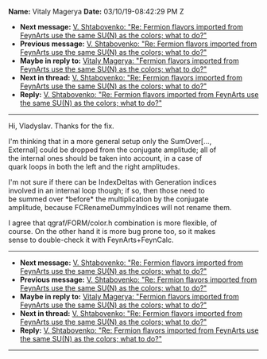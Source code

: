 **Name:** Vitaly Magerya
**Date:** 03/10/19-08:42:29 PM Z

  - **Next message:** [V. Shtabovenko: "Re: Fermion flavors imported
    from FeynArts use the same SU(N) as the colors; what to
    do?"](1492.html)
  - **Previous message:** [V. Shtabovenko: "Re: Fermion flavors imported
    from FeynArts use the same SU(N) as the colors; what to
    do?"](1490.html)
  - **Maybe in reply to:** [Vitaly Magerya: "Fermion flavors imported
    from FeynArts use the same SU(N) as the colors; what to
    do?"](1489.html)
  - **Next in thread:** [V. Shtabovenko: "Re: Fermion flavors imported
    from FeynArts use the same SU(N) as the colors; what to
    do?"](1492.html)
  - **Reply:** [V. Shtabovenko: "Re: Fermion flavors imported from
    FeynArts use the same SU(N) as the colors; what to do?"](1492.html)

-----

Hi, Vladyslav. Thanks for the fix.  

I'm thinking that in a more general setup only the SumOver[...,  
External] could be dropped from the conjugate amplitude; all of  
the internal ones should be taken into account, in a case of  
quark loops in both the left and the right amplitudes.  

I'm not sure if there can be IndexDeltas with Generation indices  
involved in an internal loop though; if so, then those need to  
be summed over \*before\* the multiplication by the conjugate  
amplitude, because FCRenameDummyIndices will not rename them.  

I agree that qgraf/FORM/color.h combination is more flexible, of  
course. On the other hand it is more bug prone too, so it makes  
sense to double-check it with FeynArts+FeynCalc.  

-----

  - **Next message:** [V. Shtabovenko: "Re: Fermion flavors imported
    from FeynArts use the same SU(N) as the colors; what to
    do?"](1492.html)
  - **Previous message:** [V. Shtabovenko: "Re: Fermion flavors imported
    from FeynArts use the same SU(N) as the colors; what to
    do?"](1490.html)
  - **Maybe in reply to:** [Vitaly Magerya: "Fermion flavors imported
    from FeynArts use the same SU(N) as the colors; what to
    do?"](1489.html)
  - **Next in thread:** [V. Shtabovenko: "Re: Fermion flavors imported
    from FeynArts use the same SU(N) as the colors; what to
    do?"](1492.html)
  - **Reply:** [V. Shtabovenko: "Re: Fermion flavors imported from
    FeynArts use the same SU(N) as the colors; what to do?"](1492.html)

-----

